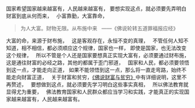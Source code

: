 国家希望国家越来越富有，人民越来越富有，
要想实现这点，就必须要先弄明白财富到底从何而来，
&nbsp;
小富靠勤，大富靠命，

> 为人大富。财物无限。从布施中来 
>  ——《佛说轮转五道罪福报应经》

大富的命，来源于财布施，
&nbsp;
这是客观存在，永恒不变的真理，
&nbsp;
不管任何人知不知道，相不相信，都必须顺应这个规律，国家也一样，
即使是国家，也无法改变这个规律，
&nbsp;
所以不管是个人还是国家要想真正实现大富有，必须要通过财布施，这是通往财富的必经之路，其他的都属于歪门邪道，
&nbsp;
国家和人民，都必须要领悟到这一点，才能走向正道，
如果不能领悟到这一点，那么将一直走弯路，始终不能走向财富正道，
&nbsp;
关于财富和贫穷，[《佛说财富与贫穷》](https://www.kancloud.cn/luojiangtao/foshuocaifu)中有详细说明，这里不再赘述，
&nbsp;
要想做到这点，就必须要先学习明白这些事实真相，
&nbsp;
所以佛法教育就显得尤为重要，
&nbsp;
佛法教育国家和人民群众都应当学习和实践，才能真正的实现国家越来越富有，人民越来越富有。

